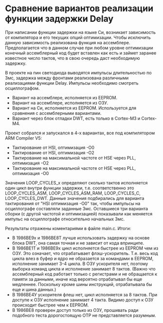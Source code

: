 ﻿# Сравнение вариантов реализации функции задержки Delay

При написании функции задержки на языке Си, возникает зависимость от компилятора и его текущих опций оптимизации. Чтобы исключить данную зависимость реализована функция на ассемблере. Предполагается что в данном случае при любом уровне оптимизации конечный ассемблерный код будет вставлен как есть и займет заранее известное число тактов, что в свою очередь даст необходимую задержку.

В проекте на пин светодиода выводятся импульсы длительностью по 3мс, задержка между фронтами реализована различными реализациями функции Delay. Импульсы необходимо смотреть осциллографом.

  * Вариант на ассемблере, исполняется из EEPROM.
  * Вариант на ассемблере, исполняется из ОЗУ.
  * Вариант на Си, исполняется из EEPROM. Используется для сравнения с ассемблерными вариантами.
  * Вариант через блок отладки DWT, есть только в Cortex-M3 и Cortex-M4.

Проект собрался и запускался в 4-х вариантах, все под компилятором ARM Compiler V5:
  * Тактирование от HSI, оптимизация -О0 
  * Тактирование от HSI, оптимизация -О2
  * Тактирование на максимальной частоте от HSE через PLL, оптимизация -О2  
  * Тактирование на максимальной частоте от HSE через PLL, оптимизация -О0

Значения LOOP_CYCLES_х определяют сколько тактов исполняется один цикл внутри функции задержки, т.е. соответственно это LOOP_CYCLES_ASM, LOOP_CYCLES_ASM_RAM, LOOP_CYCLES_C, LOOP_CYCLES_DWT. Данные значения подбирались для варианта тактирования от "HSI оптимизация -О0" так, чтобы импульсы на осциллографе составляли заданные 3мс. Оставшиеся три варианта сборки (с другой частотой и оптимизацией) показывали как меняется импульс на осциллографе относительно начальных 3мс.

Результаты отражены коментариями в файле main.c. 
Итоги: 
  * В 1986ВЕ9х и 1986ВЕ8Т лучше использовать задержку на основе блока DWT, она самая точная и не зависит от кода впринципе.
  * В 1986ВЕ1Т и 1986ВЕ9х цикл исполняется быстрее из EEPROM чем из ОЗУ. Это означает, что отрабатывает флэш-ускоритель. Т.е. весь код цикла влез в буфер и ядро не образается за командами в EEPROM, исполнение занимает 3-4 цикла. В ОЗУ ускорителя нет, поэтому выборка команд цикла и исполнение занимает 8 тактов. (Важно что ассемблерный код работает только с регистрами и не обращается к памяти за данными, иначе код вероятно отрабатывал бы еще медленнее. Поскольку кроме шины инструкций, отрабатывала бы еще и шина данных.)
  * В 1986ВЕ4У ускорителя флеш нет, цикл исполняется за 8 тактов. При доступе к ОЗУ исполнение занимает 4 такта. Видимо доступ к ОЗУ происходит быстрее чем к EEPROM.
  * В 1986ВЕ8 проверен доступ только из ОЗУ, прошивать ради подобного теста дорогостоящую ОТР не представляется разумным.

  